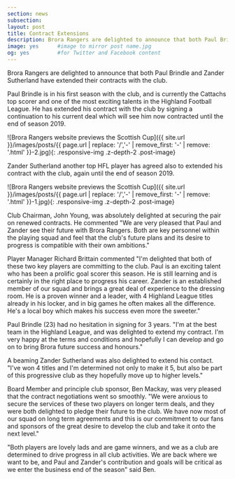 ```yaml
---
section: news
subsection:
layout: post
title: Contract Extensions
description: Brora Rangers are delighted to announce that both Paul Brindle and Zander Sutherland have extended their contracts with the club. 
image: yes      #image to mirror post name.jpg
og: yes         #for Twitter and Facebook content
---
```

Brora Rangers are delighted to announce that both Paul Brindle and Zander Sutherland have extended their contracts with the club. 

Paul Brindle is in his first season with the club, and is currently the Cattachs top scorer and one of the most exciting talents in the Highland Football League. He has extended his contract with the club by signing a continuation to his current deal which will see him now contracted until the end of season 2019.

![Brora Rangers website previews the Scottish Cup]({{ site.url }}/images/posts/{{ page.url | replace: '/','-' | remove_first: '-' | remove: '.html' }}-2.jpg){: .responsive-img .z-depth-2 .post-image}

Zander Sutherland another top HFL player has agreed also to extended his contract with the club, again until the end of season 2019. 

![Brora Rangers website previews the Scottish Cup]({{ site.url }}/images/posts/{{ page.url | replace: '/','-' | remove_first: '-' | remove: '.html' }}-1.jpg){: .responsive-img .z-depth-2 .post-image}

Club Chairman, John Young, was absolutely delighted at securing the pair on renewed contracts. He commented "We are very pleased that Paul and Zander see their future with Brora Rangers. Both are key personnel within the playing squad and feel that the club's future plans and its desire to progress is compatible with their own ambitions." 

Player Manager Richard Brittain commented "I'm delighted that both of these two key players are committing to the club. Paul is an exciting talent who has been a prolific goal scorer this season. He is still learning and is certainly in the right place to progress his career. Zander is an established member of our squad and brings a great deal of experience to the dressing room. He is a proven winner and a leader, with 4 Highland League titles already in his locker, and in big games he often makes all the difference. He's a local  boy which makes his success even more the sweeter."

Paul Brindle (23) had no hesitation in signing for 3 years. "I'm at the best team in the Highland League, and was delighted to extend my contract. I'm very happy at the terms and conditions and hopefully I can develop and go on to bring Brora future success and honours."

A beaming Zander Sutherland was also delighted to extend his contact. "I've won 4 titles and I'm determined  not only to make it 5, but also be part of this progressive club as they hopefully move up to higher levels." 

Board Member and principle club sponsor, Ben Mackay, was very pleased that the contract negotiations went so smoothly. "We were anxious to secure the services of these two players on longer term deals, and they were both delighted to pledge their future to the club. We have now most of our squad on long term agreements and this is our commitment to our fans and sponsors of the great desire to develop the club and take it onto the next level." 

"Both players are lovely lads and are game winners, and we as a club are determined to drive progress in all club activities. We are back where we want to be, and Paul and Zander's contribution and goals will be critical as we enter the business end of the season" said Ben. 